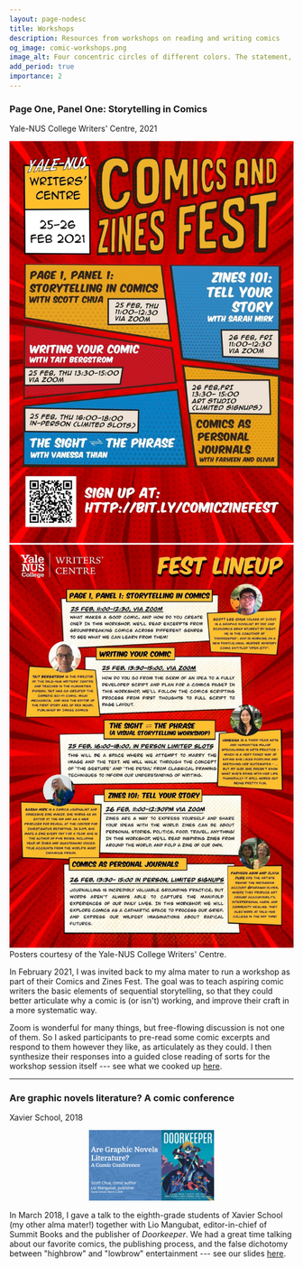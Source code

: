 ```yaml
---
layout: page-nodesc
title: Workshops
description: Resources from workshops on reading and writing comics
og_image: comic-workshops.png
image_alt: Four concentric circles of different colors. The statement, sequential art with words and pictures in panels, is written in the innermost circle. Other circles have photographs and screenshots of comic panels.
add_period: true
importance: 2
---
```


### Page One, Panel One: Storytelling in Comics
Yale-NUS College Writers' Centre, 2021

<div class="row">
    <div class="col-sm mt-3 mt-md-0">
        <img class="img-fluid rounded z-depth-1" src="/assets/img/ync-zinefest-1.jpg" alt="First of two posters designed like a comic book page, for comics and zines fest of writers' centre of yale N U S college on 25 to 26 February 2021. It hosts five events. First, page one panel one, storytelling in comics, with Scott Chua. Second, zines one oh one, tell your story, with Sarah Mirk. Third, writing your comic, with Tait Bergstrom. Fourth, the sight, bidirectional arrow, the phrase, with Vanessa Thian. Fifth, comics as personal journals, with Farheen and Olivia."/>
    </div>
    <div class="col-sm mt-3 mt-md-0">
        <img class="img-fluid rounded z-depth-1" src="/assets/img/ync-zinefest-2.jpg" alt="Second of two posters for comics and zines fest of writers' centre of yale N U S college. Each of the five fest events has an entry with title, description, time and place, and facilitator's photo and biodata."/>
    </div>
</div>
<div class="caption">
Posters courtesy of the Yale-NUS College Writers' Centre.
</div>

In February 2021, I was invited back to my alma mater to run a workshop as part of their Comics and Zines Fest. The goal was to teach aspiring comic writers the basic elements of sequential storytelling, so that they could better articulate why a comic is (or isn't) working, and improve their craft in a more systematic way.

Zoom is wonderful for many things, but free-flowing discussion is not one of them. So I asked participants to pre-read some comic excerpts and respond to them however they like, as articulately as they could. I then synthesize their responses into a guided close reading of sorts for the workshop session itself --- see what we cooked up [here](/assets/pdf/page1_panel1_workshop_scottleechua.pdf).

---

### Are graphic novels literature? A comic conference
Xavier School, 2018

<div style="width: 60%; margin-left: auto; margin-right: auto;">
<figure>
        <img class="img-fluid rounded z-depth-1" src="/assets/img/comic-workshop-xavier.jpg" alt="Screenshot of presentation slide. On the left is the heading, are graphic novels literature?  Next line. A comic conference. Next line. Scott Chua, comic author. Next line. Lio Mangubat, publisher. Next line. Xavier School, March 2, 2018. On the right is the cover page of Doorkeeper written by Ethan Chua and Scott Lee Chua. Next line. Surnames of artists, from left to right. Duran, Felizmenio, Geneta, Guerrero, Lesaca, Mikel, Sabas."/>
</figure>
</div>

In March 2018, I gave a talk to the eighth-grade students of Xavier School (my other alma mater!) together with Lio Mangubat, editor-in-chief of Summit Books and the publisher of *Doorkeeper*. We had a great time talking about our favorite comics, the publishing process, and the false dichotomy between "highbrow" and "lowbrow" entertainment --- see our slides [here](/assets/pdf/xavier_comic_conference_scottleechua.pdf).